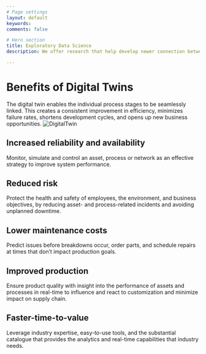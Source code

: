 ```yaml
---
# Page settings
layout: default
keywords:
comments: false

# Hero section
title: Exploratory Data Science
description: We offer research that help develop newer connection between different phenomena in your business processes. 

---
```


# Benefits of Digital Twins
The digital twin enables the individual process stages to be seamlessly linked. This creates a consistent improvement in efficiency, minimizes failure rates, shortens development cycles, and opens up new business opportunities.
![DigitalTwin](/images/DigitalTwin.png)

## Increased reliability and availability

Monitor, simulate and control an asset, process or network as an effective strategy to improve system performance.

## Reduced risk

Protect the health and safety of employees, the environment, and business objectives, by reducing asset- and process-related incidents and avoiding unplanned downtime.

## Lower maintenance costs

Predict issues before breakdowns occur, order parts, and schedule repairs at times that don’t impact production goals.

## Improved production

Ensure product quality with insight into the performance of assets and processes in real-time to influence and react to customization and minimize impact on supply chain.

## Faster-time-to-value

Leverage industry expertise, easy-to-use tools, and the substantial catalogue that provides the analytics and real-time capabilities that industry needs.
